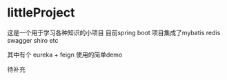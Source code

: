 # littleProject
这是一个用于学习各种知识的小项目
目前spring boot 项目集成了mybatis redis swagger shiro
etc

其中有个 eureka + feign 使用的简单demo

待补充